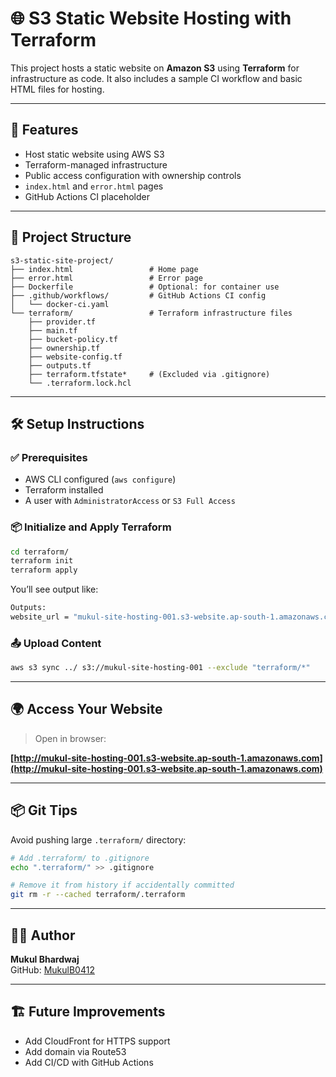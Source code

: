 # 🌐 S3 Static Website Hosting with Terraform

This project hosts a static website on **Amazon S3** using **Terraform** for infrastructure as code. It also includes a sample CI workflow and basic HTML files for hosting.

---

## 🚀 Features

- Host static website using AWS S3
- Terraform-managed infrastructure
- Public access configuration with ownership controls
- `index.html` and `error.html` pages
- GitHub Actions CI placeholder

---

## 📁 Project Structure

```
s3-static-site-project/
├── index.html                 # Home page
├── error.html                 # Error page
├── Dockerfile                 # Optional: for container use
├── .github/workflows/         # GitHub Actions CI config
│   └── docker-ci.yaml
└── terraform/                 # Terraform infrastructure files
    ├── provider.tf
    ├── main.tf
    ├── bucket-policy.tf
    ├── ownership.tf
    ├── website-config.tf
    ├── outputs.tf
    ├── terraform.tfstate*     # (Excluded via .gitignore)
    └── .terraform.lock.hcl
```

---

## 🛠️ Setup Instructions

### ✅ Prerequisites

- AWS CLI configured (`aws configure`)
- Terraform installed
- A user with `AdministratorAccess` or `S3 Full Access`

### 📦 Initialize and Apply Terraform

```bash
cd terraform/
terraform init
terraform apply
```

You’ll see output like:
```bash
Outputs:
website_url = "mukul-site-hosting-001.s3-website.ap-south-1.amazonaws.com"
```

### 📤 Upload Content

```bash
aws s3 sync ../ s3://mukul-site-hosting-001 --exclude "terraform/*"
```

---

## 🌍 Access Your Website

> Open in browser:

**[http://mukul-site-hosting-001.s3-website.ap-south-1.amazonaws.com](http://mukul-site-hosting-001.s3-website.ap-south-1.amazonaws.com)**

---

## 📦 Git Tips

Avoid pushing large `.terraform/` directory:

```bash
# Add .terraform/ to .gitignore
echo ".terraform/" >> .gitignore

# Remove it from history if accidentally committed
git rm -r --cached terraform/.terraform
```

---

## 👨‍💻 Author

**Mukul Bhardwaj**  
GitHub: [MukulB0412](https://github.com/MukulB0412)

---

## 🏗️ Future Improvements

- Add CloudFront for HTTPS support
- Add domain via Route53
- Add CI/CD with GitHub Actions